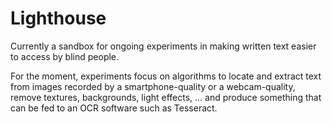 # Lighthouse

Currently a sandbox for ongoing experiments in making written text easier to access by blind people.

For the moment, experiments focus on algorithms to locate and extract text from images recorded by a smartphone-quality or a webcam-quality, remove textures, backgrounds, light effects, ... and produce something that can be fed to an OCR software such as Tesseract.

